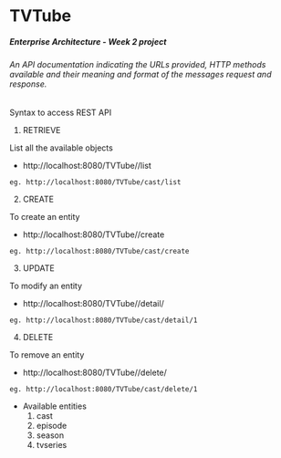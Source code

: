 # TVTube##### Enterprise Architecture - Week 2 project###### An API documentation indicating the URLs provided, HTTP methods available and their meaning and format of the messages request and response.Syntax to access REST API1. RETRIEVE    List all the available objects  * http://localhost:8080/TVTube/<entity>/list  ```  eg. http://localhost:8080/TVTube/cast/list  ```2. CREATE     To create an entity  * http://localhost:8080/TVTube/<entity>/create  ```  eg. http://localhost:8080/TVTube/cast/create  ```3. UPDATE    To modify an entity  * http://localhost:8080/TVTube/<entity>/detail/<id>  ```  eg. http://localhost:8080/TVTube/cast/detail/1  ```4. DELETE    To remove an entity  * http://localhost:8080/TVTube/<entity>/delete/<id>  ```  eg. http://localhost:8080/TVTube/cast/delete/1  ```* Available entities  1. cast  2. episode  3. season  4. tvseries